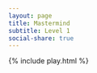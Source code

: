 ```yaml
---
layout: page
title: Mastermind
subtitle: Level 1
social-share: true
---
```


{% include play.html %}
